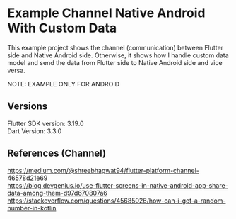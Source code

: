 # Example Channel Native Android With Custom Data
This example project shows the channel (communication) between Flutter side and Native Android side.
Otherwise, it shows how I handle custom data model and send the data from Flutter side to Native Android side and vice versa.

NOTE: EXAMPLE ONLY FOR ANDROID

## Versions

Flutter SDK version: 3.19.0 <br />
Dart Version: 3.3.0 <br />

## References (Channel)
https://medium.com/@shreebhagwat94/flutter-platform-channel-46578d21e69 <br />
https://blog.devgenius.io/use-flutter-screens-in-native-android-app-share-data-among-them-d97d670807a6 <br />
https://stackoverflow.com/questions/45685026/how-can-i-get-a-random-number-in-kotlin <br />
